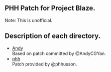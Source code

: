 ## PHH Patch for Project Blaze.
Note: This is unofficial.  

## Description of each directory.  
- [Andy](https://github.com/AndyCGYan/lineage_patches_unified/tree/lineage-19.1/patches_treble_personal/device_phh_treble)  
Based on patch committed by @AndyCGYan.  
- [phh](https://github.com/phhusson/treble_experimentations/releases/latest)  
Patch provided by @phhusson.